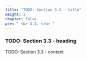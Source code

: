 ```yaml
---
title: "TODO: Section 3.3 - title"
weight: 2
chapter: false
pre: " <b> 3.3. </b> "
---
```


### TODO: Section 3.3 - heading

TODO: Section 3.3 - content
